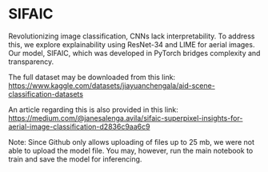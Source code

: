 # SIFAIC
Revolutionizing image classification, CNNs lack interpretability. To address this, we explore explainability using ResNet-34 and LIME for aerial images. Our model, SIFAIC, which was developed in PyTorch bridges complexity and transparency. 

The full dataset may be downloaded from this link: https://www.kaggle.com/datasets/jiayuanchengala/aid-scene-classification-datasets

An article regarding this is also provided in this link: https://medium.com/@janesalenga.avila/sifaic-superpixel-insights-for-aerial-image-classification-d2836c9aa6c9

Note: Since Github only allows uploading of files up to 25 mb, we were not able to upload the model file. You may, however, run the main notebook to train and save the model for inferencing.
